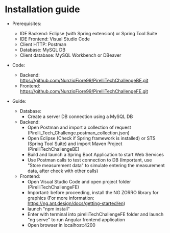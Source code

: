 # Installation guide

- Prerequisites:
  - IDE Backend: Eclipse (with Spring extension) or Spring Tool Suite
  - IDE Frontend: Visual Studio Code
  - Client HTTP: Postman
  - Database: MySQL DB
  - Client database: MySQL Workbench or DBeaver
  
- Code:
  - Backend: https://github.com/NunzioFiore99/PirelliTechChallengeBE.git
  - Frontend: https://github.com/NunzioFiore99/PirelliTechChallengeFE.git

- Guide:
  - Database:
    - Create a server DB connection using a MySQL DB
  - Backend:
    - Open Postman and import a collection of request (Pirelli_Tech_Challenge.postman_collection.json)
    - Open Eclipse (Check if Spring framework is installed) or STS (Spring Tool Suite) and import Maven Project (PirelliTechChallengeBE)
    - Build and launch a Spring Boot Application to start Web Services
    - Use Postman calls to test connection to DB (Important, use "Store measurement data" to simulate entering the measurement data, after check with other calls)
  - Frontend:
    - Open Visual Studio Code and open project folder (PirelliTechChallengeFE)
    - Important: before proceeding, install the NG ZORRO library for graphics (For more information: https://ng.ant.design/docs/getting-started/en)
    - launch "npm install"
    - Enter with terminal into pirelliTechChallengeFE folder and launch "ng serve" to run Angular frontend application
    - Open browser in localhost:4200

